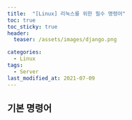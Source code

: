 ```yaml
---
title:  "[Linux] 리눅스를 위한 필수 명령어"
toc: true
toc_sticky: true
header:
  teaser: /assets/images/django.png

categories:
  - Linux
tags:
  - Server
last_modified_at: 2021-07-09
---  
```



## 기본 명령어  

